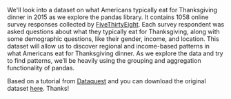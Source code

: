 We'll look into a dataset on what Americans typically eat for Thanksgiving dinner in 2015 as we explore the pandas library. It contains 1058 online survey responses collected by [FiveThirtyEight](https://fivethirtyeight.com/features/heres-what-your-part-of-america-eats-on-thanksgiving/). Each survey respondent was asked questions about what they typically eat for Thanksgiving, along with some demographic questions, like their gender, income, and location. This dataset will allow us to discover regional and income-based patterns in what Americans eat for Thanksgiving dinner. As we explore the data and try to find patterns, we’ll be heavily using the grouping and aggregation functionality of pandas. 

Based on a tutorial from [Dataquest](https://www.dataquest.io/blog/pandas-tutorial-python-2/) and you can download the original dataset [here](https://github.com/fivethirtyeight/data/tree/master/thanksgiving-2015). Thanks!
